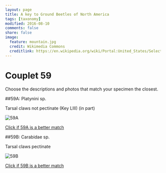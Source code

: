 ```yaml
---
layout: page
title: A key to Ground Beetles of North America
tags: [taxonomy]
modified: 2016-08-10
comments: false
share: false
image:
  feature: mountain.jpg
  credit: Wikimedia Commons
  creditlink: https://en.wikipedia.org/wiki/Portal:United_States/Selected_panorama#/media/File:Mount_Ellinor,_Mount_Washington_Panorama.jpg
---
```


# Couplet 59


Choose the descriptions and photos that match your specimen the closest. 

##59A: Platynini sp. 

Tarsal claws not pectinate (Key LIII) (in part)

![59A](//klevan.github.io/images/keyfigs/Key1_59_59A.png)

[Click if 59A is a better match](https://en.wikipedia.org/wiki/Platynini)


##59B: Carabidae sp. 

Tarsal claws pectinate

![59B](//klevan.github.io/images/keyfigs/Key1_59_59B.png)

[Click if 59B is a better match](//klevan.github.io/dynamicTaxonomy/Key1_60)

